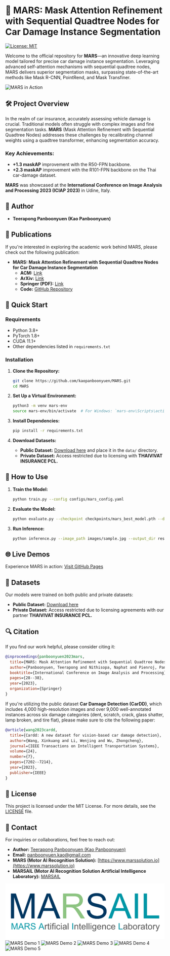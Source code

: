 # 🚌 **MARS: Mask Attention Refinement with Sequential Quadtree Nodes for Car Damage Instance Segmentation**

[![License: MIT](https://img.shields.io/badge/license-MIT-blue.svg)](LICENSE)

Welcome to the official repository for **MARS**—an innovative deep learning model tailored for precise car damage instance segmentation. Leveraging advanced self-attention mechanisms with sequential quadtree nodes, MARS delivers superior segmentation masks, surpassing state-of-the-art methods like Mask R-CNN, PointRend, and Mask Transfiner.

![MARS in Action](img/featured.png)

## 🛠️ **Project Overview**

In the realm of car insurance, accurately assessing vehicle damage is crucial. Traditional models often struggle with complex images and fine segmentation tasks. **MARS** (Mask Attention Refinement with Sequential Quadtree Nodes) addresses these challenges by recalibrating channel weights using a quadtree transformer, enhancing segmentation accuracy.

### **Key Achievements:**
- **+1.3 maskAP** improvement with the R50-FPN backbone.
- **+2.3 maskAP** improvement with the R101-FPN backbone on the Thai car-damage dataset.

**MARS** was showcased at the **International Conference on Image Analysis and Processing 2023 (ICIAP 2023)** in Udine, Italy.

## 👥 **Author**

- **Teerapong Panboonyuen (Kao Panboonyuen)**  

## 📄 **Publications**

If you're interested in exploring the academic work behind MARS, please check out the following publication:

- **MARS: Mask Attention Refinement with Sequential Quadtree Nodes for Car Damage Instance Segmentation**
  - **ACM:** [Link](https://dl.acm.org/doi/10.1007/978-3-031-51023-6_3)  
  - **ArXiv:** [Link](https://arxiv.org/pdf/2305.04743)  
  - **Springer (PDF):** [Link](https://link.springer.com/chapter/10.1007/978-3-031-51023-6_3)  
  - **Code:** [GitHub Repository](https://github.com/kaopanboonyuen/MARS)

## 🚀 **Quick Start**

### **Requirements**
- Python 3.8+
- PyTorch 1.8+
- CUDA 11.1+
- Other dependencies listed in `requirements.txt`

### **Installation**

1. **Clone the Repository:**
   ```bash
   git clone https://github.com/kaopanboonyuen/MARS.git
   cd MARS
   ```

2. **Set Up a Virtual Environment:**
   ```bash
   python3 -m venv mars-env
   source mars-env/bin/activate  # For Windows: `mars-env\Scripts\activate`
   ```

3. **Install Dependencies:**
   ```bash
   pip install -r requirements.txt
   ```

4. **Download Datasets:**
   - **Public Dataset:** [Download here](https://drive.google.com/file/d/1bbyqVCKZX5Ur5Zg-uKj0jD0maWAVeOLx/view) and place it in the `data/` directory.
   - **Private Dataset:** Access restricted due to licensing with **THAIVIVAT INSURANCE PCL.**

## 🎯 **How to Use**

1. **Train the Model:**
   ```bash
   python train.py --config configs/mars_config.yaml
   ```

2. **Evaluate the Model:**
   ```bash
   python evaluate.py --checkpoint checkpoints/mars_best_model.pth --data data/test/
   ```

3. **Run Inference:**
   ```bash
   python inference.py --image_path images/sample.jpg --output_dir results/
   ```

## 🌐 **Live Demos**

Experience MARS in action: [Visit GitHub Pages](https://kaopanboonyuen.github.io/MARS)

## 📂 **Datasets**

Our models were trained on both public and private datasets:

- **Public Dataset:** [Download here](https://drive.google.com/file/d/1bbyqVCKZX5Ur5Zg-uKj0jD0maWAVeOLx/view)
- **Private Dataset:** Access restricted due to licensing agreements with our partner **THAIVIVAT INSURANCE PCL.**

## 🔍 **Citation**

If you find our work helpful, please consider citing it:

```bibtex
@inproceedings{panboonyuen2023mars,
  title={MARS: Mask Attention Refinement with Sequential Quadtree Nodes for Car Damage Instance Segmentation},
  author={Panboonyuen, Teerapong and Nithisopa, Naphat and Pienroj, Panin and Jirachuphun, Laphonchai and Watthanasirikrit, Chaiwasut and Pornwiriyakul, Naruepon},
  booktitle={International Conference on Image Analysis and Processing},
  pages={28--38},
  year={2023},
  organization={Springer}
}
```

If you're utilizing the public dataset **Car Damage Detection (CarDD)**, which includes 4,000 high-resolution images and over 9,000 well-annotated instances across six damage categories (dent, scratch, crack, glass shatter, lamp broken, and tire flat), please make sure to cite the following paper:

```bibtex
@article{wang2023cardd,
  title={Cardd: A new dataset for vision-based car damage detection},
  author={Wang, Xinkuang and Li, Wenjing and Wu, Zhongcheng},
  journal={IEEE Transactions on Intelligent Transportation Systems},
  volume={24},
  number={7},
  pages={7202--7214},
  year={2023},
  publisher={IEEE}
}
```

## 📜 **License**

This project is licensed under the MIT License. For more details, see the [LICENSE](LICENSE) file.

## 📧 **Contact**

For inquiries or collaborations, feel free to reach out:

- **Author:** [Teerapong Panboonyuen (Kao Panboonyuen)](https://kaopanboonyuen.github.io)
- **Email:** [panboonyuen.kao@gmail.com](mailto:panboonyuen.kao@gmail.com)
- **MARS (Motor AI Recognition Solution):** [https://www.marssolution.io](https://www.marssolution.io)
- **MARSAIL (Motor AI Recognition Solution Artificial Intelligence Laboratory):** [MARSAIL](https://dl.acm.org/doi/10.1007/978-3-031-51023-6_3)

![](https://github.com/kaopanboonyuen/kaopanboonyuen.github.io/raw/main/files/MARS/MARSAIL.png)
![MARS Demo 1](img/MARS01.png)
![MARS Demo 2](img/MARS_001.png)
![MARS Demo 3](img/MARS_002.png)
![MARS Demo 4](img/MARS_003.png)
![MARS Demo 5](img/MARS_005.png)